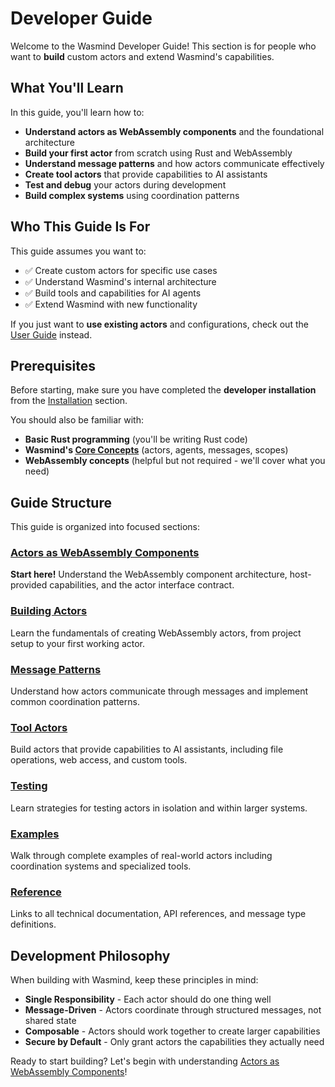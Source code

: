 # Developer Guide

Welcome to the Wasmind Developer Guide! This section is for people who want to **build** custom actors and extend Wasmind's capabilities.

## What You'll Learn

In this guide, you'll learn how to:

- **Understand actors as WebAssembly components** and the foundational architecture
- **Build your first actor** from scratch using Rust and WebAssembly
- **Understand message patterns** and how actors communicate effectively
- **Create tool actors** that provide capabilities to AI assistants
- **Test and debug** your actors during development
- **Build complex systems** using coordination patterns

## Who This Guide Is For

This guide assumes you want to:
- ✅ Create custom actors for specific use cases
- ✅ Understand Wasmind's internal architecture  
- ✅ Build tools and capabilities for AI agents
- ✅ Extend Wasmind with new functionality

If you just want to **use existing actors** and configurations, check out the [User Guide](../user-guide/README.md) instead.

## Prerequisites

Before starting, make sure you have completed the **developer installation** from the [Installation](../installation.md#for-developers-building-custom-actors) section.

You should also be familiar with:
- **Basic Rust programming** (you'll be writing Rust code)
- **Wasmind's [Core Concepts](../concepts.md)** (actors, agents, messages, scopes)
- **WebAssembly concepts** (helpful but not required - we'll cover what you need)

## Guide Structure

This guide is organized into focused sections:

### [Actors as WebAssembly Components](./webassembly-components.md)
**Start here!** Understand the WebAssembly component architecture, host-provided capabilities, and the actor interface contract.

### [Building Actors](./building-actors.md)
Learn the fundamentals of creating WebAssembly actors, from project setup to your first working actor.

### [Message Patterns](./message-patterns.md)
Understand how actors communicate through messages and implement common coordination patterns.

### [Tool Actors](./tool-actors.md)
Build actors that provide capabilities to AI assistants, including file operations, web access, and custom tools.

### [Testing](./testing.md)
Learn strategies for testing actors in isolation and within larger systems.

### [Examples](./examples.md)
Walk through complete examples of real-world actors including coordination systems and specialized tools.

### [Reference](./reference.md)
Links to all technical documentation, API references, and message type definitions.

## Development Philosophy

When building with Wasmind, keep these principles in mind:

- **Single Responsibility** - Each actor should do one thing well
- **Message-Driven** - Actors coordinate through structured messages, not shared state
- **Composable** - Actors should work together to create larger capabilities
- **Secure by Default** - Only grant actors the capabilities they actually need

Ready to start building? Let's begin with understanding [Actors as WebAssembly Components](./webassembly-components.md)!
